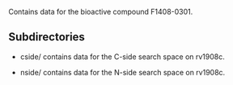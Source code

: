 Contains data for the bioactive compound F1408-0301.

## Subdirectories

- cside/ contains data for the C-side search space on rv1908c.

- nside/ contains data for the N-side search space on rv1908c.

